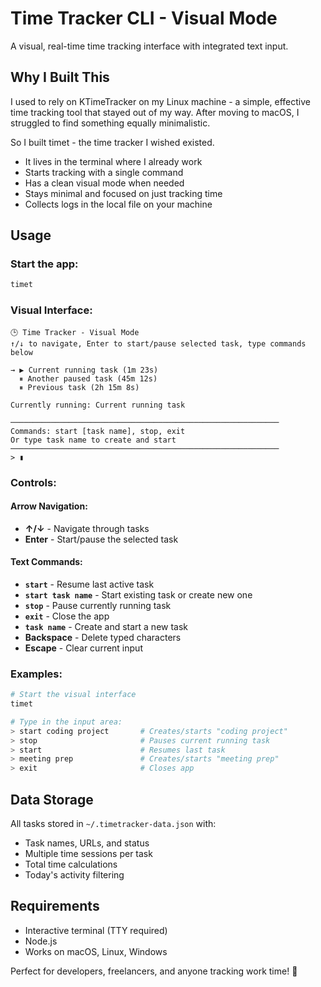 # Time Tracker CLI - Visual Mode

A visual, real-time time tracking interface with integrated text input.

## Why I Built This
I used to rely on KTimeTracker on my Linux machine - a simple, effective time tracking tool that stayed out of my way. After moving to macOS, I struggled to find something equally minimalistic. 

So I built timet - the time tracker I wished existed.

- It lives in the terminal where I already work
- Starts tracking with a single command
- Has a clean visual mode when needed
- Stays minimal and focused on just tracking time
- Collects logs in the local file on your machine

## Usage

### Start the app:
```bash
timet
```

### Visual Interface:
```
🕒 Time Tracker - Visual Mode
↑/↓ to navigate, Enter to start/pause selected task, type commands below

→ ▶ Current running task (1m 23s)
  ⏸ Another paused task (45m 12s)
  ⏸ Previous task (2h 15m 8s)

Currently running: Current running task

────────────────────────────────────────────────────────────
Commands: start [task name], stop, exit
Or type task name to create and start
────────────────────────────────────────────────────────────
> ▮
```

### Controls:

#### **Arrow Navigation:**
- **↑/↓** - Navigate through tasks
- **Enter** - Start/pause the selected task

#### **Text Commands:**
- **`start`** - Resume last active task  
- **`start task name`** - Start existing task or create new one
- **`stop`** - Pause currently running task
- **`exit`** - Close the app
- **`task name`** - Create and start a new task
- **Backspace** - Delete typed characters
- **Escape** - Clear current input

### Examples:

```bash
# Start the visual interface
timet

# Type in the input area:
> start coding project       # Creates/starts "coding project"
> stop                       # Pauses current running task
> start                      # Resumes last task
> meeting prep               # Creates/starts "meeting prep"
> exit                       # Closes app
```

## Data Storage

All tasks stored in `~/.timetracker-data.json` with:
- Task names, URLs, and status
- Multiple time sessions per task
- Total time calculations
- Today's activity filtering

## Requirements

- Interactive terminal (TTY required)
- Node.js
- Works on macOS, Linux, Windows

Perfect for developers, freelancers, and anyone tracking work time! 🚀
